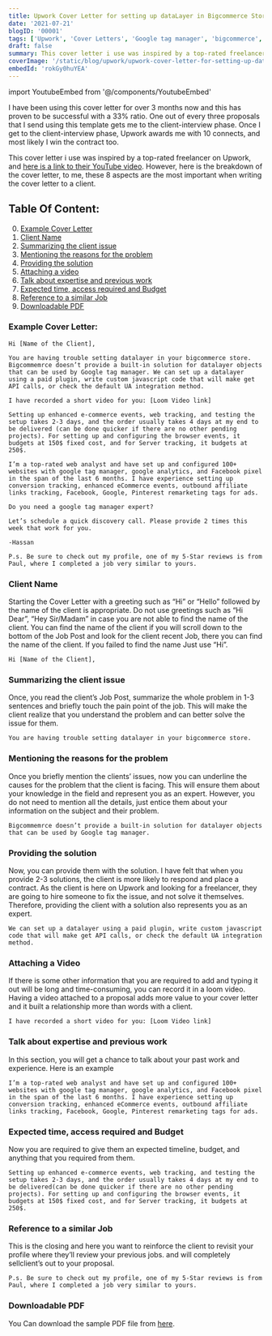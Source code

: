 ```yaml
---
title: Upwork Cover Letter for setting up dataLayer in Bigcommerce Store for Google Tag Manager
date: '2021-07-21'
blogID: '00001'
tags: ['Upwork', 'Cover Letters', 'Google tag manager', 'bigcommerce', 'dataLayer', 'Loom']
draft: false
summary: This cover letter i use was inspired by a top-rated freelancer on Upwork. However, here is the breakdown of the cover letter. These 8 aspects are the most important when writing the cover letter to a client for setting up a datalayer in a bigcommerce store for google tag manager.
coverImage: '/static/blog/upwork/upwork-cover-letter-for-setting-up-dataLayer-in-bigcommerce-store-for-google-tag-manager.png'
embedId: 'rokGy0huYEA'
---
```


import YoutubeEmbed from '@/components/YoutubeEmbed'

I have been using this cover letter for over 3 months now and this has proven to be successful with a 33% ratio. One out of every three proposals that I send using this template gets me to the client-interview phase. Once I get to the client-interview phase, Upwork awards me with 10 connects, and most likely I win the contract too.

<YoutubeEmbed embedId="rokGy0huYEA" />

This cover letter i use was inspired by a top-rated freelancer on Upwork, and [here is a link to their YouTube video](https://www.youtube.com/watch?v=iGItwYOYB_E&list=PLCfjqPPfH_dYeX3RNc1JfnEjqKeYbb8A8&index=5). However, here is the breakdown of the cover letter, to me, these 8 aspects are the most important when writing the cover letter to a client.

## Table Of Content:

0. [Example Cover Letter](#example-cover-letter)
1. [Client Name](#client-name)
2. [Summarizing the client issue](#summarizing-the-client-issue)
3. [Mentioning the reasons for the problem](#mentioning-the-reasons-for-the-problem)
4. [Providing the solution](#providing-the-solution)
5. [Attaching a video](#attaching-a-video)
6. [Talk about expertise and previous work](#talk-about-expertise-and-previous-work)
7. [Expected time, access required and Budget](#expected-time-access-required-and-budget)
8. [Reference to a similar Job](#reference-to-a-similar-job)
9. [Downloadable PDF](#downloadable-pdf)

### Example Cover Letter:

```
Hi [Name of the Client],

You are having trouble setting datalayer in your bigcommerce store. Bigcommemrce doesn’t provide a built-in solution for datalayer objects that can be used by Google tag manager. We can set up a datalayer using a paid plugin, write custom javascript code that will make get API calls, or check the default UA integration method.

I have recorded a short video for you: [Loom Video link]

Setting up enhanced e-commerce events, web tracking, and testing the setup takes 2-3 days, and the order usually takes 4 days at my end to be delivered (can be done quicker if there are no other pending projects). For setting up and configuring the browser events, it budgets at 150$ fixed cost, and for Server tracking, it budgets at 250$.

I’m a top-rated web analyst and have set up and configured 100+ websites with google tag manager, google analytics, and Facebook pixel in the span of the last 6 months. I have experience setting up conversion tracking, enhanced eCommerce events, outbound affiliate links tracking, Facebook, Google, Pinterest remarketing tags for ads.

Do you need a google tag manager expert?

Let’s schedule a quick discovery call. Please provide 2 times this week that work for you.

-Hassan

P.s. Be sure to check out my profile, one of my 5-Star reviews is from Paul, where I completed a job very similar to yours.
```

### Client Name

Starting the Cover Letter with a greeting such as “Hi” or “Hello” followed by the name of the client is appropriate. Do not use greetings such as “Hi Dear”, “Hey Sir/Madam” in case you are not able to find the name of the client. You can find the name of the client if you will scroll down to the bottom of the Job Post and look for the client recent Job, there you can find the name of the client. If you failed to find the name Just use “Hi”.

```
Hi [Name of the Client],
```

### Summarizing the client issue

Once, you read the client’s Job Post, summarize the whole problem in 1-3 sentences and briefly touch the pain point of the job. This will make the client realize that you understand the problem and can better solve the issue for them.

```
You are having trouble setting datalayer in your bigcommerce store.
```

### Mentioning the reasons for the problem

Once you briefly mention the clients’ issues, now you can underline the causes for the problem that the client is facing. This will ensure them about your knowledge in the field and represent you as an expert. However, you do not need to mention all the details, just entice them about your information on the subject and their problem.

```
Bigcommemrce doesn’t provide a built-in solution for datalayer objects that can be used by Google tag manager.
```

### Providing the solution

Now, you can provide them with the solution. I have felt that when you provide 2-3 solutions, the client is more likely to respond and place a contract. As the client is here on Upwork and looking for a freelancer, they are going to hire someone to fix the issue, and not solve it themselves. Therefore, providing the client with a solution also represents you as an expert.

```
We can set up a datalayer using a paid plugin, write custom javascript code that will make get API calls, or check the default UA integration method.
```

### Attaching a Video

If there is some other information that you are required to add and typing it out will be long and time-consuming, you can record it in a loom video. Having a video attached to a proposal adds more value to your cover letter and it built a relationship more than words with a client.

```
I have recorded a short video for you: [Loom Video link]
```

### Talk about expertise and previous work

In this section, you will get a chance to talk about your past work and experience. Here is an example

```
I’m a top-rated web analyst and have set up and configured 100+ websites with google tag manager, google analytics, and Facebook pixel in the span of the last 6 months. I have experience setting up conversion tracking, enhanced eCommerce events, outbound affiliate links tracking, Facebook, Google, Pinterest remarketing tags for ads.
```

### Expected time, access required and Budget

Now you are required to give them an expected timeline, budget, and anything that you required from them.

```
Setting up enhanced e-commerce events, web tracking, and testing the setup takes 2-3 days, and the order usually takes 4 days at my end to be delivered(can be done quicker if there are no other pending projects). For setting up and configuring the browser events, it budgets at 150$ fixed cost, and for Server tracking, it budgets at 250$.
```

### Reference to a similar Job

This is the closing and here you want to reinforce the client to revisit your profile where they’ll review your previous jobs. and will completely sellclient’s out to your proposal.

```
P.s. Be sure to check out my profile, one of my 5-Star reviews is from Paul, where I completed a job very similar to yours.
```

### Downloadable PDF

You Can download the sample PDF file from [here](https://poction-blog.vercel.app/static/blog/upwork/upwork-cover-letter-for-setting-up-dataLayer-in-bigcommerce-store-for-google-tag-manager.pdf).
